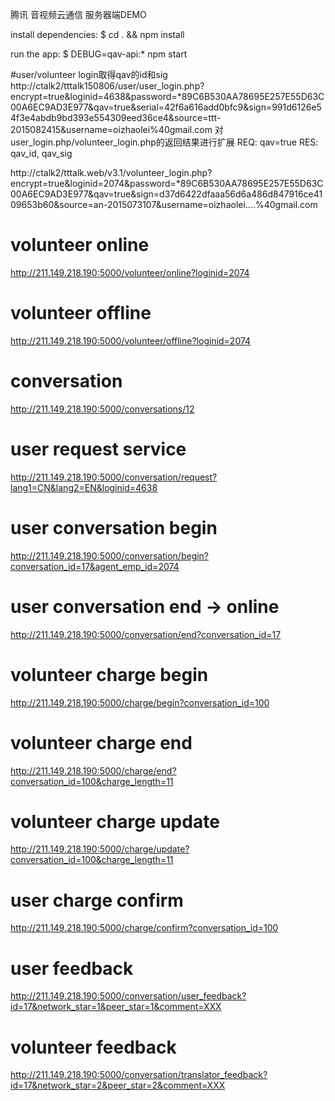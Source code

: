 腾讯 音视频云通信
服务器端DEMO

   install dependencies:
     $ cd . && npm install

   run the app:
     $ DEBUG=qav-api:* npm start


#user/volunteer login取得qav的id和sig
http://ctalk2/tttalk150806/user/user_login.php?encrypt=true&loginid=4638&password=*89C6B530AA78695E257E55D63C00A6EC9AD3E977&qav=true&serial=42f6a616add0bfc9&sign=991d6126e54f3e4abdb9bd393e554309eed36ce4&source=ttt-2015082415&username=oizhaolei%40gmail.com
对user_login.php/volunteer_login.php的返回结果进行扩展
REQ: qav=true
RES: qav_id, qav_sig

http://ctalk2/tttalk.web/v3.1/volunteer_login.php?encrypt=true&loginid=2074&password=*89C6B530AA78695E257E55D63C00A6EC9AD3E977&qav=true&sign=d37d6422dfaaa56d6a486d847916ce4109653b60&source=an-2015073107&username=oizhaolei....%40gmail.com

# volunteer online
http://211.149.218.190:5000/volunteer/online?loginid=2074

# volunteer offline
http://211.149.218.190:5000/volunteer/offline?loginid=2074

# conversation
http://211.149.218.190:5000/conversations/12

# user request service
http://211.149.218.190:5000/conversation/request?lang1=CN&lang2=EN&loginid=4638

# user conversation begin
http://211.149.218.190:5000/conversation/begin?conversation_id=17&agent_emp_id=2074

# user conversation end -> online
http://211.149.218.190:5000/conversation/end?conversation_id=17

# volunteer charge begin
http://211.149.218.190:5000/charge/begin?conversation_id=100

# volunteer charge end
http://211.149.218.190:5000/charge/end?conversation_id=100&charge_length=11

# volunteer charge update
http://211.149.218.190:5000/charge/update?conversation_id=100&charge_length=11

# user charge confirm
http://211.149.218.190:5000/charge/confirm?conversation_id=100

# user feedback
http://211.149.218.190:5000/conversation/user_feedback?id=17&network_star=1&peer_star=1&comment=XXX
# volunteer feedback
http://211.149.218.190:5000/conversation/translator_feedback?id=17&network_star=2&peer_star=2&comment=XXX
